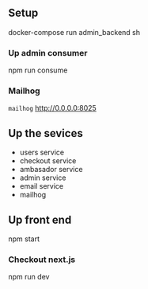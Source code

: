 ## Setup
docker-compose run admin_backend sh

### Up admin consumer
npm run consume

### Mailhog
`mailhog`
http://0.0.0.0:8025


## Up the sevices
- users service
- checkout service
- ambasador service
- admin service
- email service
- mailhog

## Up front end
npm start

### Checkout next.js
npm run dev
